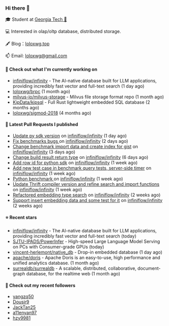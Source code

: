 ### Hi there 👋


 
🎓 Student at [Georgia Tech 🐝](https://www.gatech.edu/)

💻 Interested in olap/oltp database, distributed storage.

🖋 Blog：[loloxwg.top](https://loloxwg.top)



📫 Email: [loloxwg@gmail.com](mailto:loloxwg@gmail.com)



#### 👷 Check out what I'm currently working on

- [infiniflow/infinity](https://github.com/infiniflow/infinity) - The AI-native database built for LLM applications, providing incredibly fast vector and full-text search  (1 day ago)
- [loloxwg/brpc](https://github.com/loloxwg/brpc) (1 month ago)
- [milvus-io/milvus-storage](https://github.com/milvus-io/milvus-storage) - Milvus file storage format repo (1 month ago)
- [KipData/kipsql](https://github.com/KipData/kipsql) - Full Rust lightweight embedded SQL database (2 months ago)
- [loloxwg/sigmod-2018](https://github.com/loloxwg/sigmod-2018) (4 months ago)

#### 🔨 Latest Pull Requests I published

- [Update py sdk version](https://github.com/infiniflow/infinity/pull/336) on [infiniflow/infinity](https://github.com/infiniflow/infinity) (1 day ago)
- [Fix benchmarks bugs ](https://github.com/infiniflow/infinity/pull/324) on [infiniflow/infinity](https://github.com/infiniflow/infinity) (2 days ago)
- [Change benchmark import data and create index for gist](https://github.com/infiniflow/infinity/pull/321) on [infiniflow/infinity](https://github.com/infiniflow/infinity) (3 days ago)
- [Change build result return type](https://github.com/infiniflow/infinity/pull/311) on [infiniflow/infinity](https://github.com/infiniflow/infinity) (6 days ago)
- [Add row id for python sdk](https://github.com/infiniflow/infinity/pull/300) on [infiniflow/infinity](https://github.com/infiniflow/infinity) (1 week ago)
- [Add new test case in benchmark query tests, server-side timer](https://github.com/infiniflow/infinity/pull/291) on [infiniflow/infinity](https://github.com/infiniflow/infinity) (1 week ago)
- [Python benchmark ](https://github.com/infiniflow/infinity/pull/283) on [infiniflow/infinity](https://github.com/infiniflow/infinity) (1 week ago)
- [Update Thrift compiler version and refine search and import functions](https://github.com/infiniflow/infinity/pull/276) on [infiniflow/infinity](https://github.com/infiniflow/infinity) (1 week ago)
- [Refactored embedding type search](https://github.com/infiniflow/infinity/pull/256) on [infiniflow/infinity](https://github.com/infiniflow/infinity) (2 weeks ago)
- [Support insert embedding data and some test for it](https://github.com/infiniflow/infinity/pull/247) on [infiniflow/infinity](https://github.com/infiniflow/infinity) (2 weeks ago)

#### ⭐ Recent stars

- [infiniflow/infinity](https://github.com/infiniflow/infinity) - The AI-native database built for LLM applications, providing incredibly fast vector and full-text search  (today)
- [SJTU-IPADS/PowerInfer](https://github.com/SJTU-IPADS/PowerInfer) - High-speed Large Language Model Serving on PCs with Consumer-grade GPUs (today)
- [vincent-herlemont/native_db](https://github.com/vincent-herlemont/native_db) - Drop-in embedded database (1 day ago)
- [apache/doris](https://github.com/apache/doris) - Apache Doris is an easy-to-use, high performance and unified analytics database. (1 month ago)
- [surrealdb/surrealdb](https://github.com/surrealdb/surrealdb) - A scalable, distributed, collaborative, document-graph database, for the realtime web (1 month ago)

#### 👯 Check out my recent followers

- [yangzq50](https://github.com/yangzq50)
- [Dousir9](https://github.com/Dousir9)
- [JackTan25](https://github.com/JackTan25)
- [a11enyan97](https://github.com/a11enyan97)
- [hzy9981](https://github.com/hzy9981)

